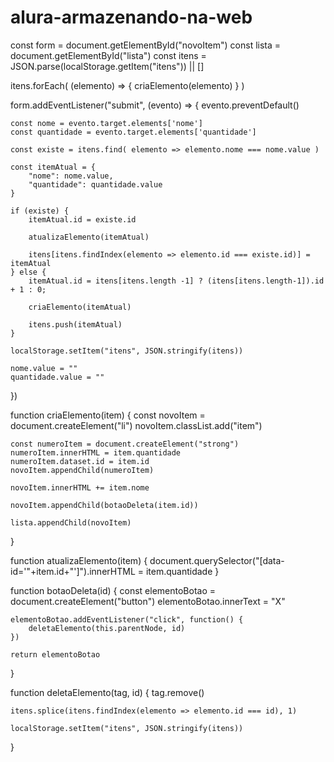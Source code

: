 # alura-armazenando-na-web



const form = document.getElementById("novoItem")
const lista = document.getElementById("lista")
const itens = JSON.parse(localStorage.getItem("itens")) || []

itens.forEach( (elemento) => {
    criaElemento(elemento)
} )

form.addEventListener("submit", (evento) => {
    evento.preventDefault()

    const nome = evento.target.elements['nome']
    const quantidade = evento.target.elements['quantidade']

    const existe = itens.find( elemento => elemento.nome === nome.value )

    const itemAtual = {
        "nome": nome.value,
        "quantidade": quantidade.value
    }

    if (existe) {
        itemAtual.id = existe.id
        
        atualizaElemento(itemAtual)

        itens[itens.findIndex(elemento => elemento.id === existe.id)] = itemAtual
    } else {
        itemAtual.id = itens[itens.length -1] ? (itens[itens.length-1]).id + 1 : 0;

        criaElemento(itemAtual)

        itens.push(itemAtual)
    }

    localStorage.setItem("itens", JSON.stringify(itens))

    nome.value = ""
    quantidade.value = ""
})

function criaElemento(item) {
    const novoItem = document.createElement("li")
    novoItem.classList.add("item")

    const numeroItem = document.createElement("strong")
    numeroItem.innerHTML = item.quantidade
    numeroItem.dataset.id = item.id
    novoItem.appendChild(numeroItem)
    
    novoItem.innerHTML += item.nome

    novoItem.appendChild(botaoDeleta(item.id))

    lista.appendChild(novoItem)
}

function atualizaElemento(item) {
    document.querySelector("[data-id='"+item.id+"']").innerHTML = item.quantidade
}

function botaoDeleta(id) {
    const elementoBotao = document.createElement("button")
    elementoBotao.innerText = "X"

    elementoBotao.addEventListener("click", function() {
        deletaElemento(this.parentNode, id)
    })

    return elementoBotao
}

function deletaElemento(tag, id) {
    tag.remove()

    itens.splice(itens.findIndex(elemento => elemento.id === id), 1)

    localStorage.setItem("itens", JSON.stringify(itens))
}